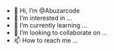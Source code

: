 - 👋 Hi, I’m @Abuzarcode
- 👀 I’m interested in ...
- 🌱 I’m currently learning ...
- 💞️ I’m looking to collaborate on ...
- 📫 How to reach me ...

<!---
Abuzarcode/Abuzarcode is a ✨ special ✨ repository because its `README.md` (this file) appears on your GitHub profile.
You can click the Preview link to take a look at your changes.
--->
